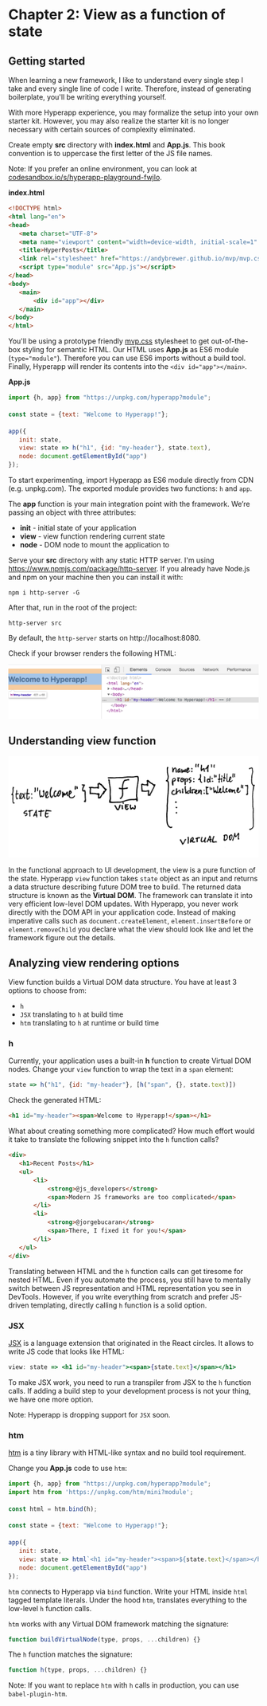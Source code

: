 # Chapter 2: View as a function of state

## Getting started

When learning a new framework, I like to understand every single step I take and every single line of code I write.
Therefore, instead of generating boilerplate, you'll be writing everything yourself.

With more Hyperapp experience, you may formalize the setup into your own starter kit.
However, you may also realize the starter kit is no longer necessary with certain sources of complexity eliminated.


Create empty **src** directory with **index.html** and **App.js**. This book convention is to 
uppercase the first letter of the JS file names.

Note: If you prefer an online environment, you can look at [codesandbox.io/s/hyperapp-playground-fwjlo](https://codesandbox.io/s/hyperapp-playground-fwjlo).

**index.html**
```html
<!DOCTYPE html>
<html lang="en">
<head>
   <meta charset="UTF-8">
   <meta name="viewport" content="width=device-width, initial-scale=1" />
   <title>HyperPosts</title>
   <link rel="stylesheet" href="https://andybrewer.github.io/mvp/mvp.css">
   <script type="module" src="App.js"></script>
</head>
<body>
   <main>
       <div id="app"></div>
   </main>
</body>
</html>
```
You'll be using a prototype friendly [mvp.css](https://andybrewer.github.io/mvp/) stylesheet to get
out-of-the-box styling for semantic HTML.
Our HTML uses **App.js** as ES6 module (```type="module"```). Therefore you can use ES6 imports without a build tool.
Finally, Hyperapp will render its contents into the  ```<div id="app"></main>```.


**App.js**
```js
import {h, app} from "https://unpkg.com/hyperapp?module";

const state = {text: "Welcome to Hyperapp!"};

app({
   init: state,
   view: state => h("h1", {id: "my-header"}, state.text),
   node: document.getElementById("app")
});
```
To start experimenting, import Hyperapp as ES6 module directly from CDN (e.g. unpkg.com).
The exported module provides two functions: `h` and `app`.

The **app** function is your main integration point with the framework.
We’re passing an object with three attributes:
* **init** - initial state of your application
* **view** - view function rendering current state
* **node** - DOM node to mount the application to

Serve your **src** directory with any static HTTP server. I'm using https://www.npmjs.com/package/http-server.
If you already have Node.js and npm on your machine then you can install it with:
```
npm i http-server -G
```
After that, run in the root of the project:
```
http-server src
```

By default, the `http-server` starts on http://localhost:8080.

Check if your browser renders the following HTML:

![Figure: Getting started HTML](images/getting-started.png)

## Understanding view function

![View as a function of state](images/view.jpg)

In the functional approach to UI development, the view is a pure function of the state.
Hyperapp ```view``` function takes ```state``` object as an input and returns a data structure describing future DOM tree to build.
The returned data structure is known as the **Virtual DOM**. The framework can translate it into very efficient low-level DOM updates.
With Hyperapp, you never work directly with the DOM API in your application code.
Instead of making imperative calls such as ```document.createElement```, ```element.insertBefore``` or ```element.removeChild``` you declare
what the view should look like and let the framework figure out the details. 

## Analyzing view rendering options

View function builds a Virtual DOM data structure. You have at least 3 options to choose from:
* ```h```
* ```JSX``` translating to ```h``` at build time
* ```htm``` translating to ```h``` at runtime or build time


### h

Currently, your application uses a built-in **h** function to create Virtual DOM nodes.
Change your ```view``` function to wrap the text in a ```span``` element:
```js
state => h("h1", {id: "my-header"}, [h("span", {}, state.text)])
```
Check the generated HTML:
```html
<h1 id="my-header"><span>Welcome to Hyperapp!</span></h1>
```

What about creating something more complicated?
How much effort would it take to translate the following snippet into the ```h``` function calls?
```html
<div>
   <h1>Recent Posts</h1>
   <ul>
       <li>
           <strong>@js_developers</strong>
           <span>Modern JS frameworks are too complicated</span>
       </li>
       <li>
           <strong>@jorgebucaran</strong>
           <span>There, I fixed it for you!</span>
       </li>
   </ul>
</div>
```
Translating between HTML and the ```h``` function calls can get tiresome for nested HTML.
Even if you automate the process, you still have to mentally switch between JS representation and HTML representation you see in DevTools.
However, if you write everything from scratch and prefer JS-driven templating, directly calling ```h``` function is a solid option.

### JSX

[JSX](http://facebook.github.io/jsx/) is a language extension that originated in the React circles. It allows to write JS code that looks like HTML:
```jsx
view: state => <h1 id="my-header"><span>{state.text}</span></h1>
```

To make JSX work, you need to run a transpiler from JSX to the ```h``` function calls.
If adding a build step to your development process is not your thing, we have one more option.

Note: Hyperapp is dropping support for ```JSX``` soon.

### htm

[htm](https://github.com/developit/htm) is a tiny library with HTML-like syntax and no build tool requirement.

Change you **App.js** code to use ```htm```:
```js
import {h, app} from "https://unpkg.com/hyperapp?module";
import htm from 'https://unpkg.com/htm/mini?module';

const html = htm.bind(h);

const state = {text: "Welcome to Hyperapp!"};

app({
   init: state,
   view: state => html`<h1 id="my-header"><span>${state.text}</span></h1>`,
   node: document.getElementById("app")
});
```
```htm``` connects to Hyperapp via ```bind``` function. Write your HTML inside ```html``` tagged template literals. Under the hood ```htm```, translates everything to the low-level ```h``` function calls.

```htm``` works with any Virtual DOM framework matching the signature:
```js
function buildVirtualNode(type, props, ...children) {}
```
The ```h``` function matches the signature:
```js
function h(type, props, ...children) {}
```

Note: If you want to replace ```htm``` with ```h``` calls in production, you can use ```babel-plugin-htm```.

